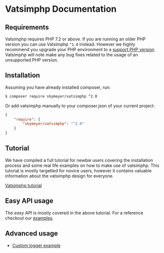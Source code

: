 Vatsimphp Documentation
=======================

## Requirements

Vatsimphp requires PHP 7.2 or above. If you are running an older PHP version you can use Vatsimphp `^1.0` instead.
However we highly recommend you upgrade your PHP environment to a [support PHP version](https://www.php.net/supported-versions.php).
Vatsimphp will note make any bug fixes related to the usage of an unsupported PHP version.

## Installation

Assuming you have already installed composer, run:

``` bash
$ composer require skymeyer/vatsimphp ^2.0
```

Or add vatsimphp manually to your composer.json of your current project:

``` json
{
    "require": {
        "skymeyer/vatsimphp": "^2.0"
    }
}
```

## Tutorial

We have compiled a full tutorial for newbie users covering the installation process and some real life examples on how to make use of vatsimphp. This tutorial is mostly targetted for novice users, however it contains valuable information about the vatsimphp design for everyone.

[Vatsimphp tutorial](https://github.com/skymeyer/Vatsimphp/blob/master/docs/tutorial.md)


## Easy API usage

The *easy API* is mostly covered in the above tutorial. For a reference checkout our
[examples](https://github.com/skymeyer/Vatsimphp/blob/master/examples/easy_api_examples.php).


## Advanced usage

- [Custom logger example](https://github.com/skymeyer/Vatsimphp/blob/master/examples/custom_logger.php)
